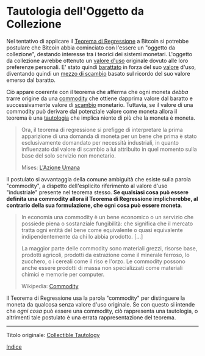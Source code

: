 # Tautologia dell'Oggetto da Collezione



Nel tentativo di applicare il [Teorema di Regressione](ch074-regression-fallacy.md) a Bitcoin si potrebbe postulare che Bitcoin abbia cominciato con l'essere un "oggetto da collezione", destando interesse tra i teorici dei sistemi monetari. L'oggetto da collezione avrebbe ottenuto un [valore d'uso](https://en.wikipedia.org/wiki/Use_value) originale dovuto alle loro preferenze personali. E' stato quindi [barattato](https://it.wikipedia.org/wiki/Baratto) in forza del suo [valore](ch101-glossary.md#valore) d'uso, diventando quindi un [mezzo di scambio](https://en.wikipedia.org/wiki/Medium_of_exchange) basato sul ricordo del suo valore emerso dal baratto.

Ciò appare coerente con il teorema che afferma che ogni moneta _debba_ trarre origine da una [commodity](https://it.wikipedia.org/wiki/Commodity) che ottiene dapprima valore dal baratto e successivamente valore di [scambio](ch101-glossary.md#scambio-di-unità) monetario. Tuttavia, se il valore di una commodity può derivare dal potenziale valore come moneta allora il teorema è una [tautologia](https://it.wikipedia.org/wiki/Tautologia) che implica niente di più che la moneta è moneta.

> Ora, il teorema di regressione si prefigge di interpretare la prima apparizione di una domanda di moneta per un bene che prima è stato esclusivamente domandato per necessità industriali, in quanto influenzato dal valore di scambio a lui attribuito in quel momento sulla base del solo servizio non monetario.
>
> Mises: [L'Azione Umana](https://mises.org/library/human-action-0/html/pp/778)

Il postulato si avvantaggia della comune ambiguità che esiste sulla parola "commodity", a dispetto dell'esplicito riferimento al valore d'uso "industriale" presente nel teorema stesso. **Se qualsiasi cosa può essere definita una commodity allora il Teorema di Regressione implicherebbe, al contrario della sua formulazione, che ogni cosa può essere moneta**.

> In economia una commodity è un bene economico o un servizio che possiede piena o sostanziale fungibilità: che significa che il mercato tratta ogni entità del bene come equivalente o quasi equivalente indipendentemente da chi lo abbia prodotto. [...]
>
> La maggior parte delle commodity sono materiali grezzi, risorse base, prodotti agricoli, prodotti da estrazione come il minerale ferroso, lo zucchero, o i cereali come il riso e l'orzo. Le commodity possono anche essere prodotti di massa non specializzati come materiali chimici e memorie per computer.
>
> Wikipedia: [Commodity](https://en.m.wikipedia.org/wiki/Commodity)

Il Teorema di Regressione usa la parola "commodity" per distinguere la moneta da qualcosa senza valore d'uso originale. Se con questo si intende che _ogni cosa_ può essere una commodity, ciò rappresenta una tautologia, o altrimenti tale postulato è una errata rappresentazione del teorema.

---------
Titolo originale: [Collectible Tautology](https://github.com/libbitcoin/libbitcoin-system/wiki/Collectible-Tautology)

[Indice](/README.md)


